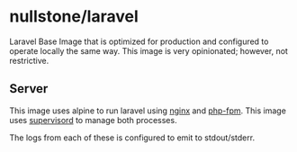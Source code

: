 # nullstone/laravel

Laravel Base Image that is optimized for production and configured to operate locally the same way.
This image is very opinionated; however, not restrictive.

## Server

This image uses alpine to run laravel using [nginx](https://www.nginx.com/) and [php-fpm](https://php-fpm.org/).
This image uses  [supervisord](http://supervisord.org/) to manage both processes.

The logs from each of these is configured to emit to stdout/stderr.

